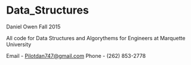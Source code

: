 # Data_Structures

Daniel Owen
Fall 2015

All code for Data Structures and Algorythems for Engineers at Marquette University

Email - Pilotdan747@gmail.com
Phone - (262) 853-2778
